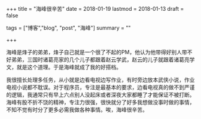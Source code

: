 +++ 
title = "海峰很辛苦"
date = 2018-01-19 
lastmod = 2018-01-13 
draft = false

tags = ["博客","blog", "post", "海峰"] 
summary = ""

+++

<p>海峰是烽子的弟弟，烽子自己就是一个很了不起的PM，他认为他带得好别人带不好弟弟，三国时诸葛亮家的几个儿子都跟着赵云学武，赵云的儿子就跟着诸葛亮学文，就是这个道理。于是海峰就成了我的好搭档。</p>

<a>我很擅长处理多任务，从小就是边看电视边写作业，有时旁边放本武侠小说，作业电视小说都不耽误。对于程序员，专注是最基本的要求，边看电视真的做不到严谨的逻辑，我通常只有早上六点别人没起床或者深夜大家都睡了才能保证不被打断。海峰有股不折不饶的精神，专注力很强，很快就分了好多我想做没事时做的事情，不知不觉有时分了更多必需我做各种事情。唉，海峰很辛苦。</a>
